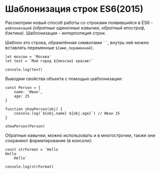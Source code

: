 # Шаблонизация строк ES6(2015)
Рассмотрим новый способ работы со строками появившийся в ES6 - `шаблонизацей` *(обратные одиночные кавычки, обратный апостроф, бэктики)*. Шаблонизация - интерполяция строк.

Шаблон это строка, обрамлённая символами <code>``</code>, внутрь неё можно вставлять переменные <code>${имя_переменной}</code>.

    let moscow = 'Москва'
    let text = `Мой город ${moscow} красив!`

    console.log(text)

Выводим свойства объекта с помощью шаблонизации:

    const Person = {
        name: 'Иван',
        age: 25
    }

    function showPerson(obj) {
        console.log(`${obj.name} ${obj.age}`) // Иван 15
    }

    showPerson(Person)

Обратные кавычки, можно использовать и в многострочии, также они сохраняют форматирование (в консоли):

    const strFormat = `Hello
    Hello
        Hello`

    console.log(strFormat)
